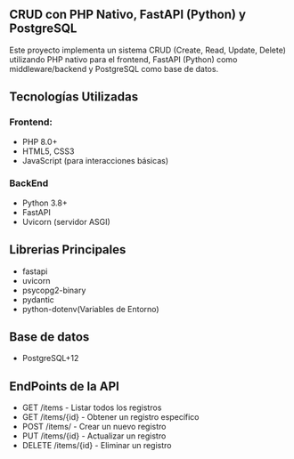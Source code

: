 ## CRUD con PHP Nativo, FastAPI (Python) y PostgreSQL

Este proyecto implementa un sistema CRUD (Create, Read, Update, Delete) utilizando PHP nativo para el frontend, FastAPI (Python) como middleware/backend y PostgreSQL como base de datos.

## Tecnologías Utilizadas
### Frontend: 
- PHP 8.0+
- HTML5, CSS3
- JavaScript (para interacciones básicas)

### BackEnd
- Python 3.8+
- FastAPI
- Uvicorn (servidor ASGI)

## Librerias Principales
- fastapi
- uvicorn
- psycopg2-binary
- pydantic
- python-dotenv(Variables de Entorno)

## Base de datos
- PostgreSQL+12

## EndPoints de la API
- GET /items - Listar todos los registros
- GET /items/{id} - Obtener un registro específico
- POST /items/ - Crear un nuevo registro
- PUT /items/{id} - Actualizar un registro
- DELETE /items/{id} - Eliminar un registro